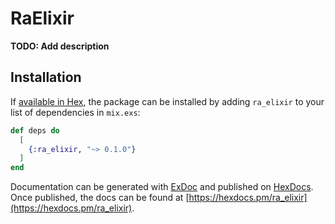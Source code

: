 # RaElixir

**TODO: Add description**

## Installation

If [available in Hex](https://hex.pm/docs/publish), the package can be installed
by adding `ra_elixir` to your list of dependencies in `mix.exs`:

```elixir
def deps do
  [
    {:ra_elixir, "~> 0.1.0"}
  ]
end
```

Documentation can be generated with [ExDoc](https://github.com/elixir-lang/ex_doc)
and published on [HexDocs](https://hexdocs.pm). Once published, the docs can
be found at [https://hexdocs.pm/ra_elixir](https://hexdocs.pm/ra_elixir).

